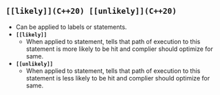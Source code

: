 ## `[[likely]](C++20) [[unlikely]](C++20)`
  - Can be applied to labels or statements.
  - **`[[likely]]`**
    - When applied to statement, tells that path of execution to this statement is more likely to be hit and complier should optimize for same.
  - **`[[unlikely]]`**
    - When applied to statement, tells that path of execution to this statement is less likely to be hit and complier should optimize for same.    
